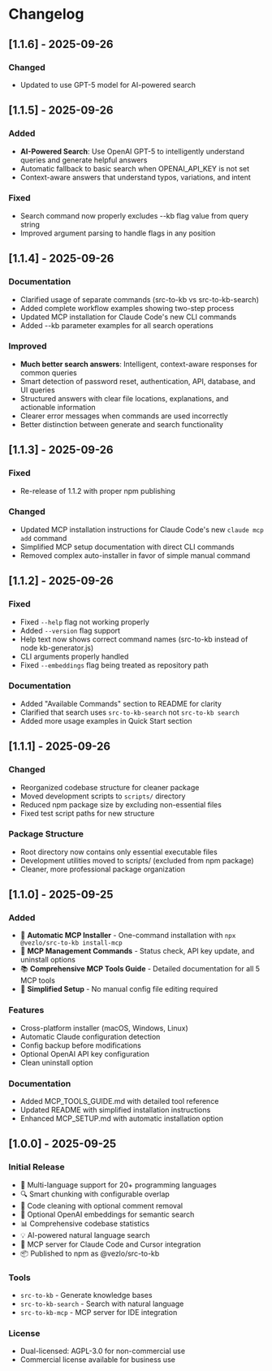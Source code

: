 # Changelog

## [1.1.6] - 2025-09-26

### Changed
- Updated to use GPT-5 model for AI-powered search

## [1.1.5] - 2025-09-26

### Added
- **AI-Powered Search**: Use OpenAI GPT-5 to intelligently understand queries and generate helpful answers
- Automatic fallback to basic search when OPENAI_API_KEY is not set
- Context-aware answers that understand typos, variations, and intent

### Fixed
- Search command now properly excludes --kb flag value from query string
- Improved argument parsing to handle flags in any position

## [1.1.4] - 2025-09-26

### Documentation
- Clarified usage of separate commands (src-to-kb vs src-to-kb-search)
- Added complete workflow examples showing two-step process
- Updated MCP installation for Claude Code's new CLI commands
- Added --kb parameter examples for all search operations

### Improved
- **Much better search answers**: Intelligent, context-aware responses for common queries
- Smart detection of password reset, authentication, API, database, and UI queries
- Structured answers with clear file locations, explanations, and actionable information
- Clearer error messages when commands are used incorrectly
- Better distinction between generate and search functionality

## [1.1.3] - 2025-09-26

### Fixed
- Re-release of 1.1.2 with proper npm publishing

### Changed
- Updated MCP installation instructions for Claude Code's new `claude mcp add` command
- Simplified MCP setup documentation with direct CLI commands
- Removed complex auto-installer in favor of simple manual command

## [1.1.2] - 2025-09-26

### Fixed
- Fixed `--help` flag not working properly
- Added `--version` flag support
- Help text now shows correct command names (src-to-kb instead of node kb-generator.js)
- CLI arguments properly handled
- Fixed `--embeddings` flag being treated as repository path

### Documentation
- Added "Available Commands" section to README for clarity
- Clarified that search uses `src-to-kb-search` not `src-to-kb search`
- Added more usage examples in Quick Start section

## [1.1.1] - 2025-09-26

### Changed
- Reorganized codebase structure for cleaner package
- Moved development scripts to `scripts/` directory
- Reduced npm package size by excluding non-essential files
- Fixed test script paths for new structure

### Package Structure
- Root directory now contains only essential executable files
- Development utilities moved to scripts/ (excluded from npm package)
- Cleaner, more professional package organization

## [1.1.0] - 2025-09-25

### Added
- 🚀 **Automatic MCP Installer** - One-command installation with `npx @vezlo/src-to-kb install-mcp`
- 🔧 **MCP Management Commands** - Status check, API key update, and uninstall options
- 📚 **Comprehensive MCP Tools Guide** - Detailed documentation for all 5 MCP tools
- 🎯 **Simplified Setup** - No manual config file editing required

### Features
- Cross-platform installer (macOS, Windows, Linux)
- Automatic Claude configuration detection
- Config backup before modifications
- Optional OpenAI API key configuration
- Clean uninstall option

### Documentation
- Added MCP_TOOLS_GUIDE.md with detailed tool reference
- Updated README with simplified installation instructions
- Enhanced MCP_SETUP.md with automatic installation option

## [1.0.0] - 2025-09-25

### Initial Release
- 📁 Multi-language support for 20+ programming languages
- 🔍 Smart chunking with configurable overlap
- 🧹 Code cleaning with optional comment removal
- 🔢 Optional OpenAI embeddings for semantic search
- 📊 Comprehensive codebase statistics
- 💡 AI-powered natural language search
- 🤖 MCP server for Claude Code and Cursor integration
- 📦 Published to npm as @vezlo/src-to-kb

### Tools
- `src-to-kb` - Generate knowledge bases
- `src-to-kb-search` - Search with natural language
- `src-to-kb-mcp` - MCP server for IDE integration

### License
- Dual-licensed: AGPL-3.0 for non-commercial use
- Commercial license available for business use